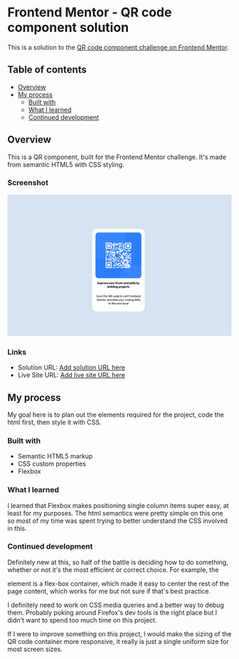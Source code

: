 # Frontend Mentor - QR code component solution

This is a solution to the [QR code component challenge on Frontend Mentor](https://www.frontendmentor.io/challenges/qr-code-component-iux_sIO_H).

## Table of contents

- [Overview](#overview)
- [My process](#my-process)
  - [Built with](#built-with)
  - [What I learned](#what-i-learned)
  - [Continued development](#continued-development)

## Overview

This is a QR component, built for the Frontend Mentor challenge. It's made from semantic HTML5 with CSS styling.

### Screenshot

![QR Code Component](image.png)

### Links

- Solution URL: [Add solution URL here](https://github.com/IsASecret/FEM-qrcodecomp)
- Live Site URL: [Add live site URL here](https://isasecret.github.io/FEM-qrcodecomp/)

## My process

My goal here is to plan out the elements required for the project, code the html first, then style it with CSS.

### Built with

- Semantic HTML5 markup
- CSS custom properties
- Flexbox

### What I learned

I learned that Flexbox makes positioning single column items super easy, at least for my purposes. The html semantics were pretty simple on this one so most of my time was spent trying to better understand the CSS involved in this.

### Continued development

Definitely new at this, so half of the battle is deciding how to do something, whether or not it's the most efficient or correct choice.
For example, the <main> element is a flex-box container, which made it easy to center the rest of the page content, which works for me but not sure if that's best practice.

I definitely need to work on CSS media queries and a better way to debug them. Probably poking around Firefox's dev tools is the right place but I didn't want to spend too much time on this project.

If I were to improve something on this project, I would make the sizing of the QR code container more responsive, it really is just a single uniform size for most screen sizes.
